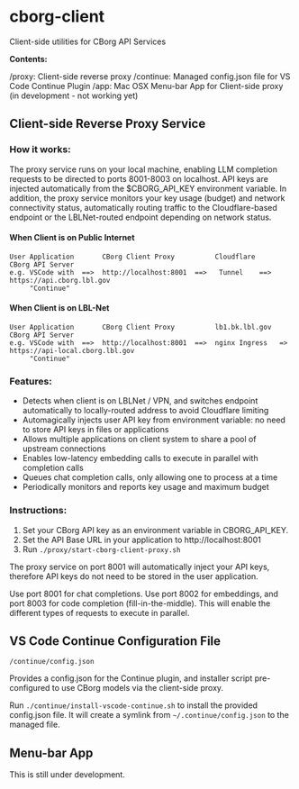 # cborg-client

Client-side utilities for CBorg API Services

**Contents:**

/proxy: Client-side reverse proxy
/continue: Managed config.json file for VS Code Continue Plugin
/app: Mac OSX Menu-bar App for Client-side proxy (in development - not working yet)

## Client-side Reverse Proxy Service

### How it works:

The proxy service runs on your local machine, enabling LLM completion requests to be directed to
ports 8001-8003 on localhost. API keys are injected automatically from the $CBORG_API_KEY environment variable.
In addition, the proxy service monitors your key usage (budget) and network connectivity status, automatically
routing traffic to the Cloudflare-based endpoint or the LBLNet-routed endpoint depending on network status.

#### When Client is on Public Internet

```
User Application       CBorg Client Proxy          Cloudflare      CBorg API Server
e.g. VSCode with  ==>  http://localhost:8001  ==>   Tunnel    ==>  https://api.cborg.lbl.gov
     "Continue"
```

#### When Client is on LBL-Net

```
User Application       CBorg Client Proxy          lb1.bk.lbl.gov     CBorg API Server
e.g. VSCode with  ==>  http://localhost:8001  ==>  nginx Ingress   => https://api-local.cborg.lbl.gov
     "Continue"
```

### Features:

- Detects when client is on LBLNet / VPN, and switches endpoint automatically to locally-routed address to avoid Cloudflare limiting
- Automagically injects user API key from environment variable: no need to store API keys in files or applications
- Allows multiple applications on client system to share a pool of upstream connections
- Enables low-latency embedding calls to execute in parallel with completion calls
- Queues chat completion calls, only allowing one to process at a time
- Periodically monitors and reports key usage and maximum budget

### Instructions:

1. Set your CBorg API key as an environment variable in CBORG_API_KEY.
2. Set the API Base URL in your application to http://localhost:8001
3. Run `./proxy/start-cborg-client-proxy.sh`

The proxy service on port 8001 will automatically inject your API keys, therefore API keys do not need to be stored in the user application.

Use port 8001 for chat completions. Use port 8002 for embeddings, and port 8003 for code completion (fill-in-the-middle). This will enable the different types of requests to execute in parallel.

## VS Code Continue Configuration File

`/continue/config.json`

Provides a config.json for the Continue plugin, and installer script pre-configured to use CBorg models via the client-side proxy.

Run `./continue/install-vscode-continue.sh` to install the provided config.json file. It will create a symlink from `~/.continue/config.json` to the managed file.

## Menu-bar App

This is still under development.



